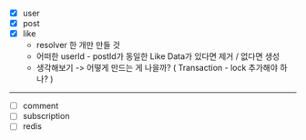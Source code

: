 - [x] user
- [x] post
- [x] like
  - resolver 한 개만 만들 것
  - 어떠한 userId - postId가 동일한 Like Data가 있다면 제거 / 없다면 생성
  - 생각해보기 -> 어떻게 만드는 게 나을까? ( Transaction - lock 추가해야 하나? )

---

- [ ] comment
- [ ] subscription
- [ ] redis
